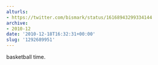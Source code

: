 ```yaml
---
alturls:
- https://twitter.com/bismark/status/16168943299334144
archive:
- 2010-12
date: '2010-12-18T16:32:31+00:00'
slug: '1292689951'
---
```


basketball time.

